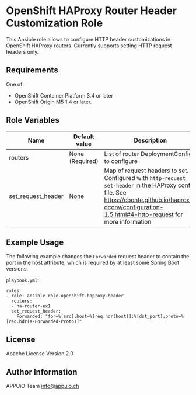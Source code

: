OpenShift HAProxy Router Header Customization Role
==================================================

This Ansible role allows to configure HTTP header customizations in OpenShift HAProxy routers.
Currently supports setting HTTP request headers only.

Requirements
------------

One of:

* OpenShift Container Platform 3.4 or later
* OpenShift Origin M5 1.4 or later.

Role Variables
--------------

| Name               | Default value   | Description                                                                                                                                                                                                 |
|--------------------|-----------------|-------------------------------------------------------------------------------------------------------------------------------------------------------------------------------------------------------------|
| routers            | None (Required) | List of router DeploymentConfigs to configure                                                                                                                                                               |
| set_request_header | None            | Map of request headers to set. Configured with `http-request set-header` in the HAProxy config file. See https://cbonte.github.io/haproxy-dconv/configuration-1.5.html#4-http-request for more information  |

Example Usage
-------------

The following example changes the `Forwarded` request header to contain the port in the host attribute, which
is required by at least some Spring Boot versions.

`playbook.yml`:

    roles:
    - role: ansible-role-openshift-haproxy-header
      routers:
      - ha-router-ex1
      set_request_header:
        Forwarded: "for=%[src];host=%[req.hdr(host)]:%[dst_port];proto=%[req.hdr(X-Forwarded-Proto)]"

License
-------

Apache License Version 2.0

Author Information
------------------

APPUiO Team <info@appuio.ch>
